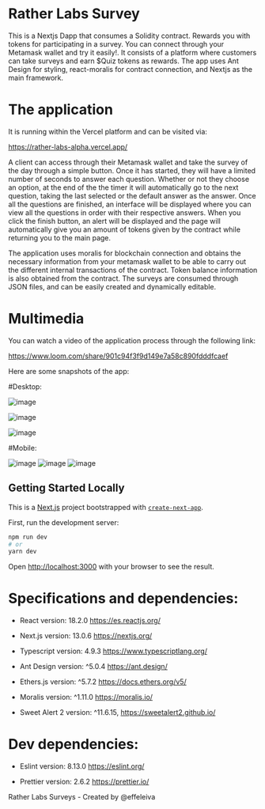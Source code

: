 # Rather Labs Survey
This is a Nextjs Dapp that consumes a Solidity contract. Rewards you with tokens for participating in a survey. You can connect through your Metamask wallet and try it easily!. It consists of a platform where customers can take surveys and earn $Quiz tokens as rewards. The app uses Ant Design for styling, react-moralis for contract connection, and Nextjs as the main framework.

# The application
It is running within the Vercel platform and can be visited via:

https://rather-labs-alpha.vercel.app/

A client can access through their Metamask wallet and take the survey of the day through a simple button. Once it has started, they will have a limited number of seconds to answer each question. Whether or not they choose an option, at the end of the the timer it will automatically go to the next question, taking the last selected or the default answer as the answer. Once all the questions are finished, an interface will be displayed where you can view all the questions in order with their respective answers. When you click the finish button, an alert will be displayed and the page will automatically give you an amount of tokens given by the contract while returning you to the main page.

The application uses moralis for blockchain connection and obtains the necessary information from your metamask wallet to be able to carry out the different internal transactions of the contract. Token balance information is also obtained from the contract. The surveys are consumed through JSON files, and can be easily created and dynamically editable.

# Multimedia

You can watch a video of the application process through the following link:

https://www.loom.com/share/901c94f3f9d149e7a58c890fdddfcaef

Here are some snapshots of the app:

#Desktop:

![image](https://user-images.githubusercontent.com/66581357/207750478-f8f2cfdf-d320-4c91-a8c8-463fe700a8d7.png)

![image](https://user-images.githubusercontent.com/66581357/207750531-a6193e57-7157-4aab-b67e-6a61852d2cba.png)

![image](https://user-images.githubusercontent.com/66581357/207750574-0bb42c61-4a17-415a-a5a0-b1244fc50f97.png)

#Mobile:

![image](https://user-images.githubusercontent.com/66581357/207753955-dae7ba1d-b179-4e63-adcf-009147bb9747.png)
![image](https://user-images.githubusercontent.com/66581357/207754046-421d299e-cdbe-473d-970f-eb9bb05706df.png)
![image](https://user-images.githubusercontent.com/66581357/207754155-1a6ecbc7-d898-4c25-948d-6c1987424310.png)

## Getting Started Locally

This is a [Next.js](https://nextjs.org/) project bootstrapped with [`create-next-app`](https://github.com/vercel/next.js/tree/canary/packages/create-next-app).

First, run the development server:

```bash
npm run dev
# or
yarn dev
```

Open [http://localhost:3000](http://localhost:3000) with your browser to see the result.

# Specifications and dependencies:

* React version: 18.2.0
https://es.reactjs.org/

* Next.js version: 13.0.6
https://nextjs.org/

* Typescript version: 4.9.3
https://www.typescriptlang.org/

* Ant Design version: ^5.0.4
https://ant.design/

* Ethers.js version: ^5.7.2
https://docs.ethers.org/v5/

* Moralis version: ^1.11.0
https://moralis.io/

* Sweet Alert 2 version: ^11.6.15,
https://sweetalert2.github.io/

# Dev dependencies:

* Eslint version: 8.13.0
https://eslint.org/

* Prettier version: 2.6.2
https://prettier.io/

Rather Labs Surveys - Created by @effeleiva 
